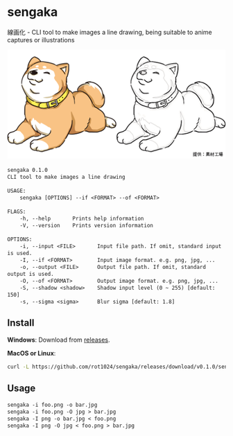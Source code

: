 # sengaka

線画化 - CLI tool to make images a line drawing, being suitable to anime captures or illustrations


![Example](example.png)

```
sengaka 0.1.0
CLI tool to make images a line drawing

USAGE:
    sengaka [OPTIONS] --if <FORMAT> --of <FORMAT>

FLAGS:
    -h, --help       Prints help information
    -V, --version    Prints version information

OPTIONS:
    -i, --input <FILE>       Input file path. If omit, standard input is used.
    -I, --if <FORMAT>        Input image format. e.g. png, jpg, ...
    -o, --output <FILE>      Output file path. If omit, standard output is used.
    -O, --of <FORMAT>        Output image format. e.g. png, jpg, ...
    -S, --shadow <shadow>    Shadow input level (0 ~ 255) [default: 150]
    -s, --sigma <sigma>      Blur sigma [default: 1.8]
```

## Install

**Windows**: Download from [releases](https://github.com/rot1024/sengaka/releases).

**MacOS or Linux**:

```sh
curl -L https://github.com/rot1024/sengaka/releases/download/v0.1.0/sengaka_0.1.0_`uname -s`_`uname -m` > /usr/local/bin/sengaka && chmod +x /usr/local/bin/sengaka
```

## Usage

```
sengaka -i foo.png -o bar.jpg
sengaka -i foo.png -O jpg > bar.jpg
sengaka -I png -o bar.jpg < foo.png
sengaka -I png -O jpg < foo.png > bar.jpg
```
